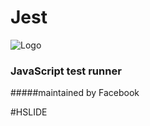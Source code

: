 # Jest
![Logo](https://cdn.auth0.com/blog/testing-react-with-jest/logo.png)

### JavaScript test runner
#####maintained by Facebook

#HSLIDE
